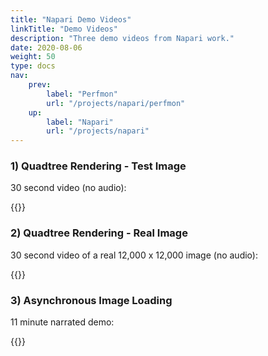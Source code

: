 ```yaml
---
title: "Napari Demo Videos"
linkTitle: "Demo Videos"
description: "Three demo videos from Napari work."
date: 2020-08-06
weight: 50
type: docs
nav:
    prev:
        label: "Perfmon"
        url: "/projects/napari/perfmon"
    up:
        label: "Napari"
        url: "/projects/napari"
---
```


### 1) Quadtree Rendering - Test Image

30 second video (no audio):

{{<youtube id="KXEQtYpxxyI" >}}

### 2) Quadtree Rendering - Real Image

30 second video of a real 12,000 x 12,000 image (no audio):

{{<youtube id="8dbWD1y361k" >}}

### 3) Asynchronous Image Loading

11 minute narrated demo:

{{<youtube id="Jlm_jGRwH2Y" >}}
